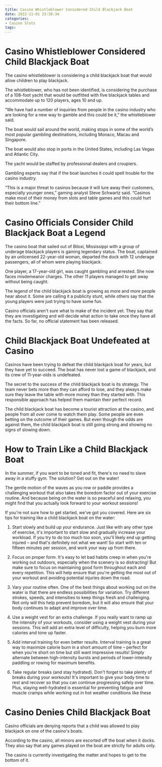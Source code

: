 ```yaml
---
title: Casino Whistleblower Considered Child Blackjack Boat
date: 2022-11-01 23:38:34
categories:
- Casino Slots
tags:
---
```



#  Casino Whistleblower Considered Child Blackjack Boat

The casino whistleblower is considering a child blackjack boat that would allow children to play blackjack.

The whistleblower, who has not been identified, is considering the purchase of a 108-foot yacht that would be outfitted with five blackjack tables and accommodate up to 120 players, ages 10 and up.

“We have had a number of inquiries from people in the casino industry who are looking for a new way to gamble and this could be it,” the whistleblower said.

The boat would sail around the world, making stops in some of the world’s most popular gambling destinations, including Monaco, Macau and Singapore.

The boat would also stop in ports in the United States, including Las Vegas and Atlantic City.

The yacht would be staffed by professional dealers and croupiers.

Gambling experts say that if the boat launches it could spell trouble for the casino industry.

“This is a major threat to casinos because it will lure away their customers, especially younger ones,” gaming analyst Steve Schwartz said. “Casinos make most of their money from slots and table games and this could hurt their bottom line.”

#  Casino Officials Consider Child Blackjack Boat a Legend

The casino boat that sailed out of Biloxi, Mississippi with a group of underage blackjack players is gaining legendary status. The boat, captained by an unlicensed 22-year-old woman, departed the dock with 12 underage passengers, all of whom were playing blackjack.

One player, a 17-year-old girl, was caught gambling and arrested. She now faces misdemeanor charges. The other 11 players managed to get away without being caught.

The legend of the child blackjack boat is growing as more and more people hear about it. Some are calling it a publicity stunt, while others say that the young players were just trying to have some fun.

Casino officials aren't sure what to make of the incident yet. They say that they are investigating and will decide what action to take once they have all the facts. So far, no official statement has been released.

#  Child Blackjack Boat Undefeated at Casino 

Casinos have been trying to defeat the child blackjack boat for years, but they have yet to succeed. The boat has never lost a game of blackjack, and its crew of 11-year-olds is undefeated.

The secret to the success of the child blackjack boat is its strategy. The team never bets more than they can afford to lose, and they always make sure they leave the table with more money than they started with. This responsible approach has helped them maintain their perfect record.

The child blackjack boat has become a tourist attraction at the casino, and people from all over come to watch them play. Some people are even betting on the outcome of their games. But even though the odds are against them, the child blackjack boat is still going strong and showing no signs of slowing down.

#  How to Train Like a Child Blackjack Boat 

In the summer, if you want to be toned and fit, there's no need to slave away in a stuffy gym. The solution? Get out on the water!

The gentle motion of the waves as you row or paddle provides a challenging workout that also takes the boredom factor out of your exercise routine. And because being on the water is so peaceful and relaxing, you might find that you actually look forward to your workout sessions!

If you're not sure how to get started, we've got you covered. Here are six tips for training like a child blackjack boat on the water:

1. Start slowly and build up your endurance. Just like with any other type of exercise, it's important to start slow and gradually increase your workload. If you try to do too much too soon, you'll likely end up getting injured – and that's definitely not what we want! So start with ten or fifteen minutes per session, and work your way up from there.

2. Focus on proper form. It's easy to let bad habits creep in when you're working out outdoors, especially when the scenery is so distracting! But make sure to focus on maintaining good form throughout each and every repetition. This will help ensure that you're getting the most out of your workout and avoiding potential injuries down the road.

3. Vary your routine often. One of the best things about working out on the water is that there are endless possibilities for variation. Try different strokes, speeds, and intensities to keep things fresh and challenging. Not only will this help prevent boredom, but it will also ensure that your body continues to adapt and improve over time.

4. Use a weight vest for an extra challenge. If you really want to ramp up the intensity of your workouts, consider using a weight vest during your sessions. This will add an extra level of difficulty, helping you burn more calories and tone up faster.

5. Add interval training for even better results. Interval training is a great way to maximize calorie burn in a short amount of time – perfect for when you're short on time but still want impressive results! Simply alternate between high-intensity bursts and periods of lower-intensity paddling or rowing for maximum benefits.

6. Take regular breaks (and stay hydrated). Don't forget to take plenty of breaks during your workouts! It's important to give your body time to rest and recover so that you can continue progressing safely over time. Plus, staying well-hydrated is essential for preventing fatigue and muscle cramps while working out in hot weather conditions like these

#  Casino Denies Child Blackjack Boat

Casino officials are denying reports that a child was allowed to play blackjack on one of the casino's boats.

According to the casino, all minors are escorted off the boat when it docks. They also say that any games played on the boat are strictly for adults only.

The casino is currently investigating the matter and hopes to get to the bottom of it.